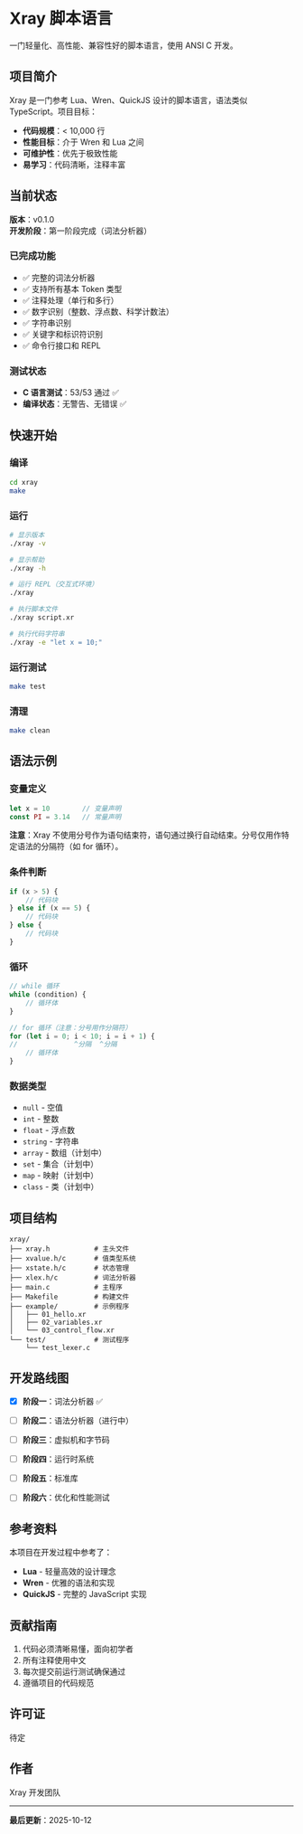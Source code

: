 # Xray 脚本语言

一门轻量化、高性能、兼容性好的脚本语言，使用 ANSI C 开发。

## 项目简介

Xray 是一门参考 Lua、Wren、QuickJS 设计的脚本语言，语法类似 TypeScript。项目目标：

- **代码规模**：< 10,000 行
- **性能目标**：介于 Wren 和 Lua 之间
- **可维护性**：优先于极致性能
- **易学习**：代码清晰，注释丰富

## 当前状态

**版本**：v0.1.0  
**开发阶段**：第一阶段完成（词法分析器）

### 已完成功能
- ✅ 完整的词法分析器
- ✅ 支持所有基本 Token 类型
- ✅ 注释处理（单行和多行）
- ✅ 数字识别（整数、浮点数、科学计数法）
- ✅ 字符串识别
- ✅ 关键字和标识符识别
- ✅ 命令行接口和 REPL

### 测试状态
- **C 语言测试**：53/53 通过 ✅
- **编译状态**：无警告、无错误 ✅

## 快速开始

### 编译

```bash
cd xray
make
```

### 运行

```bash
# 显示版本
./xray -v

# 显示帮助
./xray -h

# 运行 REPL（交互式环境）
./xray

# 执行脚本文件
./xray script.xr

# 执行代码字符串
./xray -e "let x = 10;"
```

### 运行测试

```bash
make test
```

### 清理

```bash
make clean
```

## 语法示例

### 变量定义
```javascript
let x = 10        // 变量声明
const PI = 3.14   // 常量声明
```

**注意**：Xray 不使用分号作为语句结束符，语句通过换行自动结束。分号仅用作特定语法的分隔符（如 for 循环）。

### 条件判断
```javascript
if (x > 5) {
    // 代码块
} else if (x == 5) {
    // 代码块
} else {
    // 代码块
}
```

### 循环
```javascript
// while 循环
while (condition) {
    // 循环体
}

// for 循环（注意：分号用作分隔符）
for (let i = 0; i < 10; i = i + 1) {
//              ^分隔  ^分隔
    // 循环体
}
```

### 数据类型
- `null` - 空值
- `int` - 整数
- `float` - 浮点数
- `string` - 字符串
- `array` - 数组（计划中）
- `set` - 集合（计划中）
- `map` - 映射（计划中）
- `class` - 类（计划中）

## 项目结构

```
xray/
├── xray.h           # 主头文件
├── xvalue.h/c       # 值类型系统
├── xstate.h/c       # 状态管理
├── xlex.h/c         # 词法分析器
├── main.c           # 主程序
├── Makefile         # 构建文件
├── example/         # 示例程序
│   ├── 01_hello.xr
│   ├── 02_variables.xr
│   └── 03_control_flow.xr
└── test/            # 测试程序
    └── test_lexer.c
```

## 开发路线图

- [x] **阶段一**：词法分析器 ✅
- [ ] **阶段二**：语法分析器（进行中）
- [ ] **阶段三**：虚拟机和字节码
- [ ] **阶段四**：运行时系统
- [ ] **阶段五**：标准库
- [ ] **阶段六**：优化和性能测试


## 参考资料

本项目在开发过程中参考了：
- **Lua** - 轻量高效的设计理念
- **Wren** - 优雅的语法和实现
- **QuickJS** - 完整的 JavaScript 实现

## 贡献指南

1. 代码必须清晰易懂，面向初学者
2. 所有注释使用中文
3. 每次提交前运行测试确保通过
4. 遵循项目的代码规范

## 许可证

待定

## 作者

Xray 开发团队

---

**最后更新**：2025-10-12

